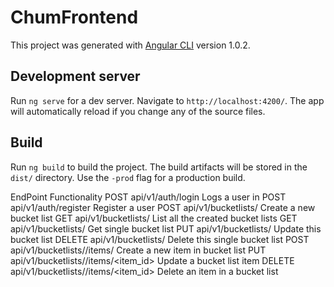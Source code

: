 # ChumFrontend

This project was generated with [Angular CLI](https://github.com/angular/angular-cli) version 1.0.2.

## Development server

Run `ng serve` for a dev server. Navigate to `http://localhost:4200/`. The app will automatically reload if you change any of the source files.


## Build

Run `ng build` to build the project. The build artifacts will be stored in the `dist/` directory. Use the `-prod` flag for a production build.

EndPoint  Functionality
POST api/v1/auth/login  Logs a user in
POST api/v1/auth/register Register a user
POST api/v1/bucketlists/  Create a new bucket list
GET api/v1/bucketlists/ List all the created bucket lists
GET api/v1/bucketlists/<id> Get single bucket list
PUT api/v1/bucketlists/<id> Update this bucket list
DELETE api/v1/bucketlists/<id>  Delete this single bucket list
POST api/v1/bucketlists/<id>/items/ Create a new item in bucket list
PUT api/v1/bucketlists/<id>/items/<item_id> Update a bucket list item
DELETE api/v1/bucketlists/<id>/items/<item_id>  Delete an item in a bucket list

